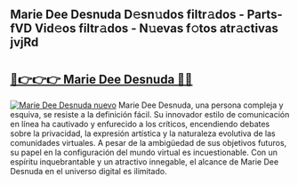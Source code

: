## Marie Dee Desnuda D𝚎sn𝚞dos filtr𝚊dos - Parts-fVD Vid𝚎os filtr𝚊dos - N𝚞evas f𝚘tos atr𝚊ctivas jvjRd

# <h2><a href="http://mbdaja.tromn.icu/?c=Marie+Dee+Desnuda">🔗👉👉👉 Marie Dee Desnuda 🔗🔗</a></h2>

[![Marie Dee Desnuda nuevo](https://i.imgur.com/pEAQMta.gif)](http://mbdaja.tromn.icu/?c=Marie+Dee+Desnuda)
Marie Dee Desnuda, una persona compleja y esquiva, se resiste a la definición fácil. Su innovador estilo de comunicación en línea ha cautivado y enfurecido a los críticos, encendiendo debates sobre la privacidad, la expresión artística y la naturaleza evolutiva de las comunidades virtuales. A pesar de la ambigüedad de sus objetivos futuros, su papel en la configuración del mundo virtual es incuestionable. Con un espíritu inquebrantable y un atractivo innegable, el alcance de Marie Dee Desnuda en el universo digital es ilimitado.
